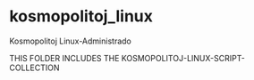 # kosmopolitoj_linux
Kosmopolitoj Linux-Administrado

THIS FOLDER INCLUDES THE KOSMOPOLITOJ-LINUX-SCRIPT-COLLECTION